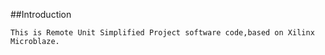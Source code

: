 ##Introduction

    This is Remote Unit Simplified Project software code,based on Xilinx Microblaze.